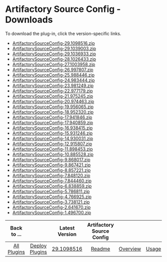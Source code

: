 
# Artifactory Source Config - Downloads

To download the plug-in, click the version-specific links.
- [ArtifactorySourceConfig-29.1098516.zip](https://raw.githubusercontent.com/UrbanCode/IBM-UCD-PLUGINS/main/files/ArtifactorySourceConfig/ArtifactorySourceConfig-29.1098516.zip)
- [ArtifactorySourceConfig-29.1039003.zip](https://raw.githubusercontent.com/UrbanCode/IBM-UCD-PLUGINS/main/files/ArtifactorySourceConfig/ArtifactorySourceConfig-29.1039003.zip)
- [ArtifactorySourceConfig-29.1036933.zip](https://raw.githubusercontent.com/UrbanCode/IBM-UCD-PLUGINS/main/files/ArtifactorySourceConfig/ArtifactorySourceConfig-29.1036933.zip)
- [ArtifactorySourceConfig-28.1026433.zip](https://raw.githubusercontent.com/UrbanCode/IBM-UCD-PLUGINS/main/files/ArtifactorySourceConfig/ArtifactorySourceConfig-28.1026433.zip)
- [ArtifactorySourceConfig-27.1003958.zip](https://raw.githubusercontent.com/UrbanCode/IBM-UCD-PLUGINS/main/files/ArtifactorySourceConfig/ArtifactorySourceConfig-27.1003958.zip)
- [ArtifactorySourceConfig-26.997807.zip](https://raw.githubusercontent.com/UrbanCode/IBM-UCD-PLUGINS/main/files/ArtifactorySourceConfig/ArtifactorySourceConfig-26.997807.zip)
- [ArtifactorySourceConfig-25.988446.zip](https://raw.githubusercontent.com/UrbanCode/IBM-UCD-PLUGINS/main/files/ArtifactorySourceConfig/ArtifactorySourceConfig-25.988446.zip)
- [ArtifactorySourceConfig-24.983444.zip](https://raw.githubusercontent.com/UrbanCode/IBM-UCD-PLUGINS/main/files/ArtifactorySourceConfig/ArtifactorySourceConfig-24.983444.zip)
- [ArtifactorySourceConfig-23.981249.zip](https://raw.githubusercontent.com/UrbanCode/IBM-UCD-PLUGINS/main/files/ArtifactorySourceConfig/ArtifactorySourceConfig-23.981249.zip)
- [ArtifactorySourceConfig-22.977179.zip](https://raw.githubusercontent.com/UrbanCode/IBM-UCD-PLUGINS/main/files/ArtifactorySourceConfig/ArtifactorySourceConfig-22.977179.zip)
- [ArtifactorySourceConfig-21.975245.zip](https://raw.githubusercontent.com/UrbanCode/IBM-UCD-PLUGINS/main/files/ArtifactorySourceConfig/ArtifactorySourceConfig-21.975245.zip)
- [ArtifactorySourceConfig-20.974463.zip](https://raw.githubusercontent.com/UrbanCode/IBM-UCD-PLUGINS/main/files/ArtifactorySourceConfig/ArtifactorySourceConfig-20.974463.zip)
- [ArtifactorySourceConfig-19.956065.zip](https://raw.githubusercontent.com/UrbanCode/IBM-UCD-PLUGINS/main/files/ArtifactorySourceConfig/ArtifactorySourceConfig-19.956065.zip)
- [ArtifactorySourceConfig-18.952320.zip](https://raw.githubusercontent.com/UrbanCode/IBM-UCD-PLUGINS/main/files/ArtifactorySourceConfig/ArtifactorySourceConfig-18.952320.zip)
- [ArtifactorySourceConfig-17.941846.zip](https://raw.githubusercontent.com/UrbanCode/IBM-UCD-PLUGINS/main/files/ArtifactorySourceConfig/ArtifactorySourceConfig-17.941846.zip)
- [ArtifactorySourceConfig-17.940859.zip](https://raw.githubusercontent.com/UrbanCode/IBM-UCD-PLUGINS/main/files/ArtifactorySourceConfig/ArtifactorySourceConfig-17.940859.zip)
- [ArtifactorySourceConfig-16.938415.zip](https://raw.githubusercontent.com/UrbanCode/IBM-UCD-PLUGINS/main/files/ArtifactorySourceConfig/ArtifactorySourceConfig-16.938415.zip)
- [ArtifactorySourceConfig-15.931246.zip](https://raw.githubusercontent.com/UrbanCode/IBM-UCD-PLUGINS/main/files/ArtifactorySourceConfig/ArtifactorySourceConfig-15.931246.zip)
- [ArtifactorySourceConfig-14.930031.zip](https://raw.githubusercontent.com/UrbanCode/IBM-UCD-PLUGINS/main/files/ArtifactorySourceConfig/ArtifactorySourceConfig-14.930031.zip)
- [ArtifactorySourceConfig-12.915807.zip](https://raw.githubusercontent.com/UrbanCode/IBM-UCD-PLUGINS/main/files/ArtifactorySourceConfig/ArtifactorySourceConfig-12.915807.zip)
- [ArtifactorySourceConfig-11.898453.zip](https://raw.githubusercontent.com/UrbanCode/IBM-UCD-PLUGINS/main/files/ArtifactorySourceConfig/ArtifactorySourceConfig-11.898453.zip)
- [ArtifactorySourceConfig-10.885528.zip](https://raw.githubusercontent.com/UrbanCode/IBM-UCD-PLUGINS/main/files/ArtifactorySourceConfig/ArtifactorySourceConfig-10.885528.zip)
- [ArtifactorySourceConfig-9.868017.zip](https://raw.githubusercontent.com/UrbanCode/IBM-UCD-PLUGINS/main/files/ArtifactorySourceConfig/ArtifactorySourceConfig-9.868017.zip)
- [ArtifactorySourceConfig-9.867421.zip](https://raw.githubusercontent.com/UrbanCode/IBM-UCD-PLUGINS/main/files/ArtifactorySourceConfig/ArtifactorySourceConfig-9.867421.zip)
- [ArtifactorySourceConfig-8.857221.zip](https://raw.githubusercontent.com/UrbanCode/IBM-UCD-PLUGINS/main/files/ArtifactorySourceConfig/ArtifactorySourceConfig-8.857221.zip)
- [ArtifactorySourceConfig-7.848120.zip](https://raw.githubusercontent.com/UrbanCode/IBM-UCD-PLUGINS/main/files/ArtifactorySourceConfig/ArtifactorySourceConfig-7.848120.zip)
- [ArtifactorySourceConfig-7.844460.zip](https://raw.githubusercontent.com/UrbanCode/IBM-UCD-PLUGINS/main/files/ArtifactorySourceConfig/ArtifactorySourceConfig-7.844460.zip)
- [ArtifactorySourceConfig-6.838859.zip](https://raw.githubusercontent.com/UrbanCode/IBM-UCD-PLUGINS/main/files/ArtifactorySourceConfig/ArtifactorySourceConfig-6.838859.zip)
- [ArtifactorySourceConfig-5.786811.zip](https://raw.githubusercontent.com/UrbanCode/IBM-UCD-PLUGINS/main/files/ArtifactorySourceConfig/ArtifactorySourceConfig-5.786811.zip)
- [ArtifactorySourceConfig-4.766925.zip](https://raw.githubusercontent.com/UrbanCode/IBM-UCD-PLUGINS/main/files/ArtifactorySourceConfig/ArtifactorySourceConfig-4.766925.zip)
- [ArtifactorySourceConfig-3.738121.zip](https://raw.githubusercontent.com/UrbanCode/IBM-UCD-PLUGINS/main/files/ArtifactorySourceConfig/ArtifactorySourceConfig-3.738121.zip)
- [ArtifactorySourceConfig-2.641670.zip](https://raw.githubusercontent.com/UrbanCode/IBM-UCD-PLUGINS/main/files/ArtifactorySourceConfig/ArtifactorySourceConfig-2.641670.zip)
- [ArtifactorySourceConfig-1.496700.zip](https://raw.githubusercontent.com/UrbanCode/IBM-UCD-PLUGINS/main/files/ArtifactorySourceConfig/ArtifactorySourceConfig-1.496700.zip)

|Back to ...||Latest Version|Artifactory Source Config |||||
| :---: | :---: | :---: | :---: | :---: | :---: | :---: | :---: |
|[All Plugins](../../index.md)|[Deploy Plugins](../README.md)|[29.1098516](https://raw.githubusercontent.com/UrbanCode/IBM-UCD-PLUGINS/main/files/ArtifactorySourceConfig/ArtifactorySourceConfig-29.1098516.zip)|[Readme](README.md)|[Overview](overview.md)|[Usage](usage.md)|[Steps](steps.md)|[Roles](roles.md)|
